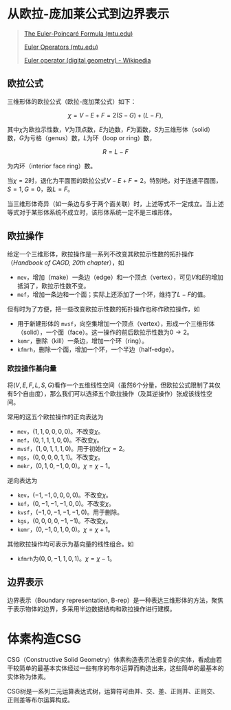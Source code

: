 # 从欧拉-庞加莱公式到边界表示

> [The Euler-Poincaré Formula (mtu.edu)](https://pages.mtu.edu/~shene/COURSES/cs3621/NOTES/model/euler.html)
>
> [Euler Operators (mtu.edu)](https://pages.mtu.edu/~shene/COURSES/cs3621/NOTES/model/euler-op.html)
>
> [Euler operator (digital geometry) - Wikipedia](https://en.wikipedia.org/wiki/Euler_operator_(digital_geometry))

## 欧拉公式

三维形体的欧拉公式（欧拉-庞加莱公式）如下：

$$
\chi = V - E + F = 2 (S-G) + (L-F),
$$

其中$\chi$为欧拉示性数，$V$为顶点数，$E$为边数，$F$为面数，$S$为三维形体（solid）数，$G$为亏格（genus）数，$L$为环（loop or ring）数，

$$
R = L-F
$$

为内环（interior face ring）数。

当$\chi = 2$时，退化为平面图的欧拉公式$V-E+F=2$。特别地，对于连通平面图，$S=1,G=0$，故$L=F$。

当三维形体奇异（如一条边与多于两个面关联）时，上述等式不一定成立。当上述等式对于某形体系统不成立时，该形体系统一定不是三维形体。

## 欧拉操作

给定一个三维形体，欧拉操作是一系列不改变其欧拉示性数的拓扑操作（*Handbook of CAGD, 20th chapter*），如

* `mev`，增加（make）一条边（edge）和一个顶点（vertex），可见$V$和$E$的增加抵消了，欧拉示性数不变。
* `mef`，增加一条边和一个面；实际上还添加了一个环，维持了$L-F$的值。

但有时为了方便，把一些改变欧拉示性数的拓扑操作也称作欧拉操作，如

* 用于新建形体的 `mvsf`，向空集增加一个顶点（vertex），形成一个三维形体（solid），一个面（face）。这一操作的前后欧拉示性数为$0 \to 2$。
* `kemr`，删除（kill）一条边，增加一个环（ring）。
* `kfmrh`，删除一个面，增加一个环，一个半边（half-edge）。

### 欧拉操作基向量

将$(V,E,F,L,S,G)$看作一个五维线性空间（虽然6个分量，但欧拉公式限制了其仅有5个自由度），那么我们可以选择五个欧拉操作（及其逆操作）张成该线性空间。

常用的这五个欧拉操作的正向表达为

* `mev`，$(1, 1, 0,0,0,0)$。不改变$\chi$。
* `mef`，$(0,1,1,1,0,0)$。不改变$\chi$。
* `mvsf`，$(1,0,1,1,1,0)$。用于初始化$\chi = 2$。
* `mgs`，$(0,0,0,0,1,1)$。不改变$\chi$。
* `mekr`，$(0,1,0,-1,0,0)$。$\chi = \chi - 1$。

逆向表达为

* `kev`，$(-1,-1,0,0,0,0)$。不改变$\chi$。
* `kef`，$(0,-1,-1,-1,0,0)$。不改变$\chi$。
* `kvsf`，$(-1,0,-1,-1,-1,0)$。用于删除。
* `kgs`，$(0,0,0,0,-1,-1)$。不改变$\chi$。
* `kemr`，$(0,-1,0,1,0,0)$。$\chi = \chi + 1$。

其他欧拉操作均可表示为基向量的线性组合。如

* `kfmrh`为$(0, 0,-1,1,0,1)$。$\chi = \chi - 1$。

## 边界表示

边界表示（Boundary representation, B-rep）是一种表达三维形体的方法，聚焦于表示物体的边界，多采用半边数据结构和欧拉操作进行建模。

# 体素构造CSG

CSG（Constructive Solid Geometry）体素构造表示法把复杂的实体，看成由若干较简单的最基本实体经过一些有序的布尔运算而构造出来，这些简单的最基本的实体称为体素。

CSG树是一系列二元运算表达式树，运算符可由并、交、差、正则并、正则交、正则差等布尔运算构成。
